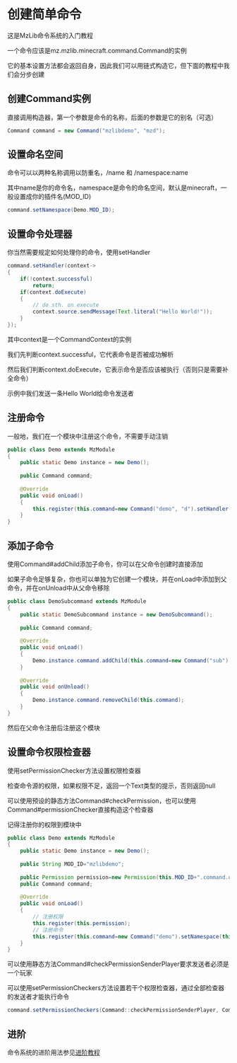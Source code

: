 # 创建简单命令

这是MzLib命令系统的入门教程

一个命令应该是mz.mzlib.minecraft.command.Command的实例

它的基本设置方法都会返回自身，因此我们可以用链式构造它，但下面的教程中我们会分步创建

## 创建Command实例

直接调用构造器，第一个参数是命令的名称，后面的参数是它的别名（可选）

```java
Command command = new Command("mzlibdemo", "mzd");
```

## 设置命名空间

命令可以以两种名称调用以防重名，/name 和 /namespace:name

其中name是你的命令名，namespace是命令的命名空间，默认是minecraft，一般设置成你的插件名(MOD_ID)

```java
command.setNamespace(Demo.MOD_ID);
```

## 设置命令处理器

你当然需要规定如何处理你的命令，使用setHandler

```java
command.setHandler(context->
{
    if(!context.successful)
        return;
    if(context.doExecute)
    {
        // do sth. on execute
        context.source.sendMessage(Text.literal("Hello World!"));
    }
});
```

其中context是一个CommandContext的实例

我们先判断context.successful，它代表命令是否被成功解析

然后我们判断context.doExecute，它表示命令是否应该被执行（否则只是需要补全命令）

示例中我们发送一条Hello World给命令发送者

## 注册命令

一般地，我们在一个模块中注册这个命令，不需要手动注销

```java
public class Demo extends MzModule
{
    public static Demo instance = new Demo();
    
    public Command command;
    
    @Override
    public void onLoad()
    {
        this.register(this.command=new Command("demo", "d").setHandler(context->{/* ... */}));
    }
}
```

## 添加子命令

使用Command#addChild添加子命令，你可以在父命令创建时直接添加

如果子命令足够复杂，你也可以单独为它创建一个模块，并在onLoad中添加到父命令，并在onUnload中从父命令移除

```java
public class DemoSubcommand extends MzModule
{
    public static DemoSubcommand instance = new DemoSubcommand();
    
    public Command command;
    
    @Override
    public void onLoad()
    {
        Demo.instance.command.addChild(this.command=new Command("sub").setHandler(context->{/* ... */}));
    }
    
    @Override
    public void onUnload()
    {
        Demo.instance.command.removeChild(this.command);
    }
}
```

然后在父命令注册后注册这个模块

## 设置命令权限检查器

使用setPermissionChecker方法设置权限检查器

检查命令源的权限，如果权限不足，返回一个Text类型的提示，否则返回null

可以使用预设的静态方法Command#checkPermission，也可以使用Command#permissionChecker直接构造这个检查器

记得注册你的权限到模块中

```java
public class Demo extends MzModule
{
    public static Demo instance = new Demo();
    
    public String MOD_ID="mzlibdemo";
    
    public Permission permission=new Permission(this.MOD_ID+".command.demo");
    public Command command;
    
    @Override
    public void onLoad()
    {
        // 注册权限
        this.register(this.permission);
        // 注册命令
        this.register(this.command=new Command("demo").setNamespace(this.MOD_ID).setPermissionChecker(Command.permissionChecker(this.permission)));
    }
}
```

可以使用静态方法Command#checkPermissionSenderPlayer要求发送者必须是一个玩家

可以使用setPermissionCheckers方法设置若干个权限检查器，通过全部检查器的发送者才能执行命令

```java
command.setPermissionCheckers(Command::checkPermissionSenderPlayer, Command.permissionChecker(this.permission));
```

## 进阶

命令系统的进阶用法参见[进阶教程](../advanced/command.md)
